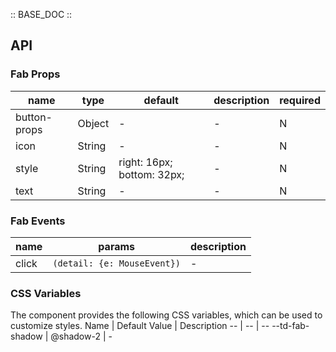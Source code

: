 :: BASE_DOC ::

## API

### Fab Props

 name         | type   | default                    | description | required 
--------------|--------|----------------------------|-------------|----------
 button-props | Object | -                          | \-          | N        
 icon         | String | -                          | \-          | N        
 style        | String | right: 16px; bottom: 32px; | \-          | N        
 text         | String | -                          | \-          | N        

### Fab Events

 name  | params                      | description 
-------|-----------------------------|-------------
 click | `(detail: {e: MouseEvent})` | \-          

### CSS Variables

The component provides the following CSS variables, which can be used to customize styles.
Name | Default Value | Description
-- | -- | --
--td-fab-shadow | @shadow-2 | - 
